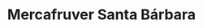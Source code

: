 ---
title: "Mercafruver Santa Bárbara"
url: /barbosa/mercafruver-santa-barbara/
shop: Gemüse & Obst
---